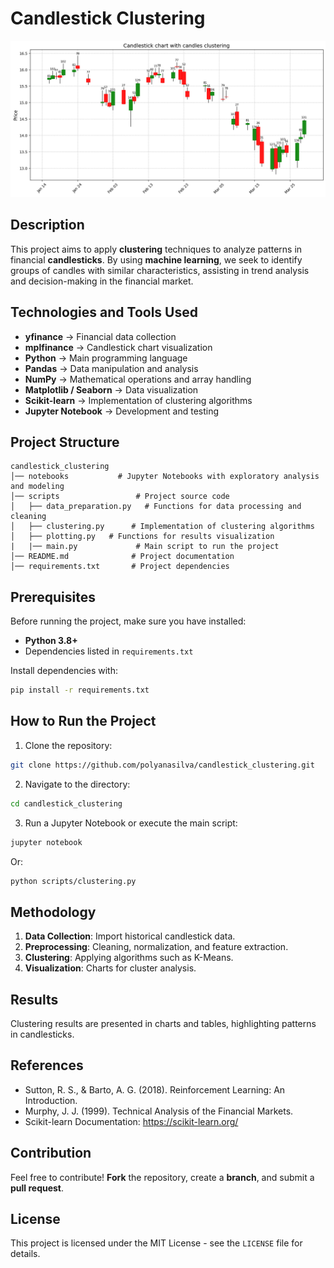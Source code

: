 # Candlestick Clustering

![Illustrative Image](output.png)

## Description
This project aims to apply **clustering** techniques to analyze patterns in financial **candlesticks**. By using **machine learning**, we seek to identify groups of candles with similar characteristics, assisting in trend analysis and decision-making in the financial market.

## Technologies and Tools Used
- **yfinance** → Financial data collection
- **mplfinance** → Candlestick chart visualization
- **Python** → Main programming language
- **Pandas** → Data manipulation and analysis
- **NumPy** → Mathematical operations and array handling
- **Matplotlib / Seaborn** → Data visualization
- **Scikit-learn** → Implementation of clustering algorithms
- **Jupyter Notebook** → Development and testing

## Project Structure
```
candlestick_clustering
│── notebooks           # Jupyter Notebooks with exploratory analysis and modeling
│── scripts                 # Project source code
│   ├── data_preparation.py   # Functions for data processing and cleaning
│   ├── clustering.py      # Implementation of clustering algorithms
│   ├── plotting.py   # Functions for results visualization
|   |── main.py             # Main script to run the project
│── README.md              # Project documentation
│── requirements.txt       # Project dependencies
```

## Prerequisites
Before running the project, make sure you have installed:
- **Python 3.8+**
- Dependencies listed in `requirements.txt`

Install dependencies with:
```bash
pip install -r requirements.txt
```

## How to Run the Project
1. Clone the repository:
```bash
git clone https://github.com/polyanasilva/candlestick_clustering.git
```
2. Navigate to the directory:
```bash
cd candlestick_clustering
```
3. Run a Jupyter Notebook or execute the main script:
```bash
jupyter notebook
```
Or:
```bash
python scripts/clustering.py
```

## Methodology
1. **Data Collection**: Import historical candlestick data.
2. **Preprocessing**: Cleaning, normalization, and feature extraction.
3. **Clustering**: Applying algorithms such as K-Means.
5. **Visualization**: Charts for cluster analysis.

## Results
Clustering results are presented in charts and tables, highlighting patterns in candlesticks.

## References
- Sutton, R. S., & Barto, A. G. (2018). Reinforcement Learning: An Introduction.
- Murphy, J. J. (1999). Technical Analysis of the Financial Markets.
- Scikit-learn Documentation: https://scikit-learn.org/

## Contribution
Feel free to contribute! **Fork** the repository, create a **branch**, and submit a **pull request**.

## License
This project is licensed under the MIT License - see the `LICENSE` file for details.


